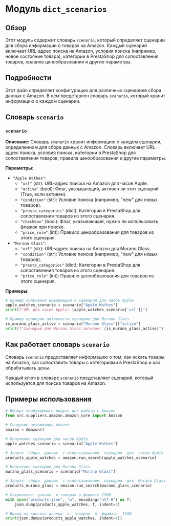 # Модуль `dict_scenarios`

## Обзор

Этот модуль содержит словарь `scenario`, который определяет сценарии для сбора информации о товарах на Amazon.  Каждый сценарий включает URL-адрес поиска на Amazon, условия поиска (например, новое состояние товара),  категории в PrestaShop для сопоставления товаров,  правила ценообразования и другие параметры.

## Подробности

Этот файл определяет конфигурацию для различных сценариев сбора данных с Amazon.  В нем представлен словарь `scenario`, который хранит  информацию о  каждом сценарии. 

## Словарь `scenario`

### `scenario`

**Описание**: 
Словарь `scenario` хранит информацию о каждом сценарии, определенном для сбора данных с Amazon.
Словарь включает URL-адрес поиска, условия поиска, категории в PrestaShop для сопоставления товаров, правила ценообразования и другие параметры. 

**Параметры**:

- `"Apple Wathes"`: 
    - `"url"` (str): URL-адрес поиска на Amazon для часов Apple.
    - `"active"` (bool): Флаг, указывающий, активен ли этот сценарий (True, если активен).
    - `"condition"` (str): Условие поиска (например, "new" для новых товаров).
    - `"presta_categories"` (dict): Категории в PrestaShop для сопоставления товаров из этого сценария.
    - `"checkbox"` (bool): Флаг, указывающий,  нужно ли использовать флажок при поиске.
    - `"price_rule"` (int):  Правило ценообразования для товаров из этого сценария.
- `"Murano Glass"`: 
    - `"url"` (str): URL-адрес поиска на Amazon для Murano Glass.
    - `"condition"` (str): Условие поиска (например, "new" для новых товаров).
    - `"presta_categories"` (dict): Категории в PrestaShop для сопоставления товаров из этого сценария.
    - `"price_rule"` (int):  Правило ценообразования для товаров из этого сценария.

**Примеры**:

```python
# Пример получения информации о сценарии для часов Apple
apple_watches_scenario = scenario["Apple Wathes"]
print(f"URL для часов Apple: {apple_watches_scenario['url']}") 

# Пример проверки активности сценария для Murano Glass
is_murano_glass_active = scenario["Murano Glass"]["active"]
print(f"Сценарий для Murano Glass активен: {is_murano_glass_active}") 
```

## Как работает словарь `scenario`

Словарь `scenario` предоставляет информацию о том, как  искать  товары на Amazon,  как сопоставить  товары с категориями в PrestaShop и  как  обрабатывать цены. 

Каждый ключ в словаре `scenario`  представляет  сценарий, который  используется  для  поиска товаров на Amazon.  

## Примеры использования

```python
# Импорт необходимого модуля для работы с Amazon
from src.suppliers.amazon.amazon_core import Amazon

# Создание экземпляра Amazon
amazon = Amazon()

# Получение сценария для часов Apple
apple_watches_scenario = scenario["Apple Wathes"]

# Запуск  сбора  данных  с использованием  сценария  для  часов Apple
products_apple_watches = amazon.run_search(apple_watches_scenario)

# Получение сценария для Murano Glass
murano_glass_scenario = scenario["Murano Glass"]

# Запуск  сбора  данных  с использованием  сценария  для  Murano Glass
products_murano_glass = amazon.run_search(murano_glass_scenario)
```

```python
# Сохранение  данных  о товарах в формате JSON
with open("products.json", "w", encoding="utf-8") as f:
    json.dump(products_apple_watches, f, indent=4)

# Вывод на консоль данных  о  товарах  в  формате  JSON
print(json.dumps(products_apple_watches, indent=4))
```
```markdown